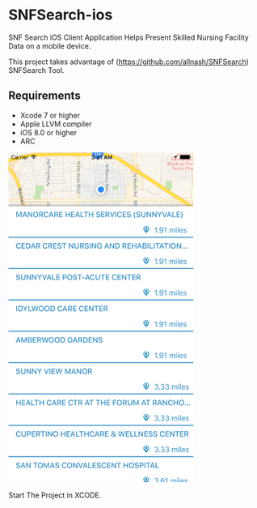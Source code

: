 SNFSearch-ios
==================
SNF Search iOS Client Application Helps Present Skilled Nursing Facility Data on a mobile device.

This project takes advantage of  (https://github.com/allnash/SNFSearch) SNFSearch Tool.

## Requirements
* Xcode 7 or higher
* Apple LLVM compiler
* iOS 8.0 or higher
* ARC

<img src="https://raw.githubusercontent.com/allnash/SNFSearch-ios/master/images/image.png" alt="SNFSearch iOS Screenshot" width="366" height="651" />

Start The Project in XCODE.
